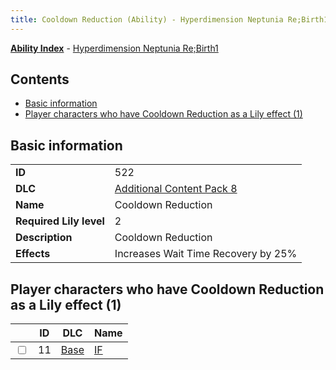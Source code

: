 ```yaml
---
title: Cooldown Reduction (Ability) - Hyperdimension Neptunia Re;Birth1
---
```


[**Ability Index**](/neptunia/rb1/ability/index.html) - [Hyperdimension Neptunia Re;Birth1](/neptunia/rb1)

## Contents

- [Basic information](#basic-information)
- [Player characters who have Cooldown Reduction as a Lily effect (1)](#player-characters-who-have-cooldown-reduction-as-a-lily-effect-1)

## Basic information

|   |   |
| -- | -- |
| **ID** | 522
**DLC** | [Additional Content Pack 8](/neptunia/rb1/dlc/17-pack8.html)
**Name** | Cooldown Reduction
**Required Lily level** | 2
**Description** | Cooldown Reduction
**Effects** | Increases Wait Time Recovery by 25% |


## Player characters who have Cooldown Reduction as a Lily effect (1)

|    | ID | DLC | Name |
| -- | -- | --- | ---- |
| <input type="checkbox" id="rb1-player-1-11" class="trackbox" /> | 11 | [Base](/neptunia/rb1/dlc/1-base.html) | [IF](/neptunia/rb1/player/1-11-if.html) |
